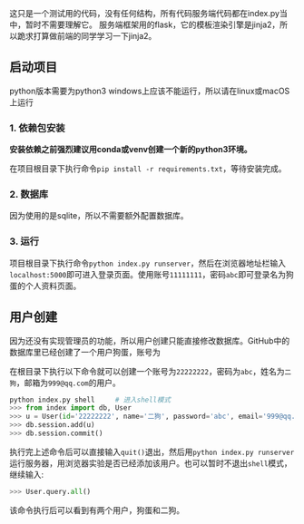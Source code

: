 这只是一个测试用的代码，没有任何结构，所有代码服务端代码都在index.py当中，暂时不需要理解它。
服务端框架用的flask，它的模板渲染引擎是jinja2，所以跪求打算做前端的同学学习一下jinja2。
## 启动项目

python版本需要为python3
windows上应该不能运行，所以请在linux或macOS上运行

### 1. 依赖包安装

**安装依赖之前强烈建议用conda或venv创建一个新的python3环境。**

在项目根目录下执行命令`pip install -r requirements.txt`，等待安装完成。
### 2. 数据库
因为使用的是sqlite，所以不需要额外配置数据库。

### 3. 运行

项目根目录下执行命令`python index.py runserver`，然后在浏览器地址栏输入`localhost:5000`即可进入登录页面。使用账号`11111111`，密码`abc`即可登录名为狗蛋的个人资料页面。

## 用户创建

因为还没有实现管理员的功能，所以用户创建只能直接修改数据库。GitHub中的数据库里已经创建了一个用户狗蛋，账号为

在根目录下执行以下命令就可以创建一个账号为`22222222`，密码为`abc`，姓名为`二狗`，邮箱为`999@qq.com`的用户。

```python
python index.py shell     # 进入shell模式
>>> from index import db, User
>>> u = User(id='22222222', name='二狗', password='abc', email='999@qq.com')
>>> db.session.add(u)
>>> db.session.commit()
```

执行完上述命令后可以直接输入`quit()`退出，然后用`python index.py runserver`运行服务器，用浏览器实验是否已经添加该用户。也可以暂时不退出`shell`模式，继续输入:

```python
>>> User.query.all()
```

该命令执行后可以看到有两个用户，狗蛋和二狗。

